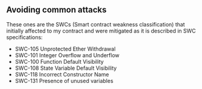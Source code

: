## Avoiding common attacks

These ones are the SWCs (Smart contract weakness classification) that initially affected to my contract and were mitigated as it is described in SWC specifications:

* SWC-105 Unprotected Ether Withdrawal
* SWC-101 Integer Overflow and Underflow
* SWC-100 Function Default Visibility
* SWC-108 State Variable Default Visibility
* SWC-118 Incorrect Constructor Name
* SWC-131 Presence of unused variables




